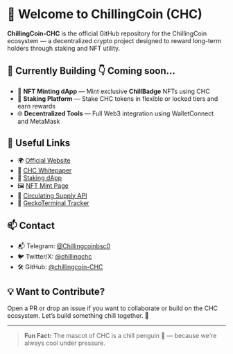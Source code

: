 # 👋 Welcome to ChillingCoin (CHC)

**ChillingCoin-CHC** is the official GitHub repository for the ChillingCoin ecosystem — a decentralized crypto project designed to reward long-term holders through staking and NFT utility.

## 🔧 Currently Building 👇 Coming soon...

- 🎨 **NFT Minting dApp** — Mint exclusive **ChillBadge** NFTs using CHC
- 🧊 **Staking Platform** — Stake CHC tokens in flexible or locked tiers and earn rewards
- 🌐 **Decentralized Tools** — Full Web3 integration using WalletConnect and MetaMask

## 🔗 Useful Links

- 🌍 [Official Website](https://chillingcoin.com)
- 📄 [CHC Whitepaper](https://chillingcoin.gitbook.io/tokenomics/)
- 🧊 [Staking dApp](https://chillingcoin-chc.github.io/CHC-Staking/)
- 🖼️ [NFT Mint Page](https://chillingcoin-chc.github.io/CHC-NFT-Mint/) 
- 🔁 [Circulating Supply API](https://chillingcoin.com/v1/supply.json)
- 🧠 [GeckoTerminal Tracker]([https://www.geckoterminal.com/bsc/pools/0x349509b01de1874c63e36877d94ccbb76d0b2019)
  
## 📫 Contact

- 📬 Telegram: [@Chillingcoinbsc0](https://t.me/Chillingcoinbsc0)
- 🐦 Twitter/X: [@chillingchc](https://x.com/chillingchc)
- 🛠 GitHub: [@chillingcoin-CHC](https://github.com/chillingcoin-CHC)

## 💡 Want to Contribute?

Open a PR or drop an issue if you want to collaborate or build on the CHC ecosystem. Let’s build something chill together. 🐧

---

> **Fun Fact:** The mascot of CHC is a chill penguin 🐧 — because we're always cool under pressure.

